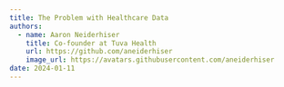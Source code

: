 ```yaml
---
title: The Problem with Healthcare Data
authors:
  - name: Aaron Neiderhiser
    title: Co-founder at Tuva Health
    url: https://github.com/aneiderhiser
    image_url: https://avatars.githubusercontent.com/aneiderhiser
date: 2024-01-11
---
```


